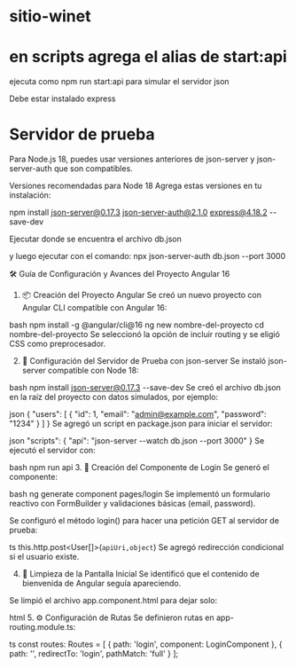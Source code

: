 # sitio-winet
# en scripts agrega el alias de start:api
ejecuta como npm run start:api para simular el servidor json

Debe estar instalado express

# Servidor de prueba
Para Node.js 18, puedes usar versiones anteriores de json-server y json-server-auth que son compatibles.

Versiones recomendadas para Node 18
Agrega estas versiones en tu instalación:

npm install json-server@0.17.3 json-server-auth@2.1.0 express@4.18.2 --save-dev

Ejecutar donde se encuentra el archivo db.json

y luego ejecutar con el comando: 
npx json-server-auth db.json --port 3000

🛠️ Guía de Configuración y Avances del Proyecto Angular 16
1. 📦 Creación del Proyecto Angular
Se creó un nuevo proyecto con Angular CLI compatible con Angular 16:

bash
npm install -g @angular/cli@16
ng new nombre-del-proyecto
cd nombre-del-proyecto
Se seleccionó la opción de incluir routing y se eligió CSS como preprocesador.

2. 🧪 Configuración del Servidor de Prueba con json-server
Se instaló json-server compatible con Node 18:

bash
npm install json-server@0.17.3 --save-dev
Se creó el archivo db.json en la raíz del proyecto con datos simulados, por ejemplo:

json
{
  "users": [
    { "id": 1, "email": "admin@example.com", "password": "1234" }
  ]
}
Se agregó un script en package.json para iniciar el servidor:

json
"scripts": {
  "api": "json-server --watch db.json --port 3000"
}
Se ejecutó el servidor con:

bash
npm run api
3. 🔐 Creación del Componente de Login
Se generó el componente:

bash
ng generate component pages/login
Se implementó un formulario reactivo con FormBuilder y validaciones básicas (email, password).

Se configuró el método login() para hacer una petición GET al servidor de prueba:

ts
this.http.post<User[]>(`apiUri,object`)
Se agregó redirección condicional si el usuario existe.

4. 🧹 Limpieza de la Pantalla Inicial
Se identificó que el contenido de bienvenida de Angular seguía apareciendo.

Se limpió el archivo app.component.html para dejar solo:

html
<router-outlet></router-outlet>
5. ⚙️ Configuración de Rutas
Se definieron rutas en app-routing.module.ts:

ts
const routes: Routes = [
  { path: 'login', component: LoginComponent },
  { path: '', redirectTo: 'login', pathMatch: 'full' }
];
